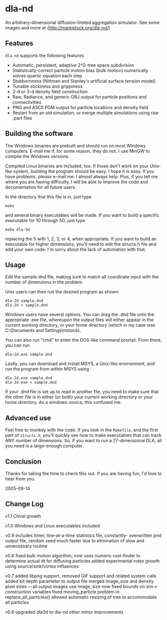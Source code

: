 # dla-nd

An arbitrary-dimensional diffusion-limited aggregation simulator.
See some images and more at (http://markjstock.org/dla-nd/)


## Features

`dla-nd` supports the following features

* Automatic, persistent, adaptive 2^D-tree space subdivision
* Statistically-correct particle motion bias (bulk motion) numerically solves quartic equation each step
* Stubbornness (Nittman and Stanley's artificial surface tension model)
* Tunable stickiness and grippiness
* 2-d or 3-d density field construction
* Raw, Radiance, and generic OBJ output for particle positions and connectivities
* PNG and ASCII PGM output for particle locations and density field
* Restart from an old simulation, or merge multiple simulations using raw .part files 


## Building the software

The Windows binaries are prebuilt and should run on most Windows 
computers. E-mail me if, for some reason, they do not. I use MinGW
to compile the Windows versions.

Compiled Linux binaries are included, too. If those don't work on 
your Unix-like system, building the program should be easy. I hope
it is easy. If you have problems, *please* e-mail me. I almost always
help. Plus, if you tell me where you are having difficulty, I will be
able to improve the code and documentation for all future users.

In the directory that this file is in, just type

    make

and several binary executables will be made. If you want to build a 
specific executable for 1D through 5D, just type

    make dla-5d

replacing the 5 with 1, 2, 3, or 4, when appropriate. If you want to
build an executable for higher dimensions, you'll need to edit the 
structs.h file and add your own code. I'm sorry about the lack of
automation with that.


## Usage

Edit the sample.dnd file, making sure to match all coordinate input with
the number of dimensions in the problem.

Unix users can then run the desired program as shown:

    dla-2d sample.dnd
    dla-2d < sample.dnd

Windows users have several options. You can drag the .dnd file onto the
appropriate .exe file, whereupon the output files will either appear in
the current working directory, or your home directory (which in my
case was C:\Documents and Settings\mstock).

You can also run "cmd" to enter the DOS-like command prompt. From there,
you can run 

    dla-2d.exe sample.dnd

Lastly, you can download and install MSYS, a Unix-like environment,
and run the program from within MSYS using

    dla-2d.exe sample.dnd
    dla-2d.exe < sample.dnd

If your .dnd file is set up to read in another file, you need to make
sure that the other file is in either (or both) your current working 
directory or your home directory. As a windows novice, this confused me.


## Advanced use

Feel free to monkey with the code. If you look in the `Makefile`, and the 
first part of `structs.h`, you'll quickly see how to make executables that
can track ANY number of dimensions. So, if you want to run a 27-dimensional
DLA, all you need is a large-enough computer.


## Conclusion

Thanks for taking the time to check this out. If you are having fun, I'd 
love to hear from you.

2005-09-14


## Change Log

v1.1	Chiral growth

v1.0	Windows and Linux executables included

v0.9    includes timer, line-at-a-time statistics file, constantly-
                overwritten pnd output file, random seed
        much faster due to elimination of slow and unnecessary routine

v0.8	fixed bulk motion algorithm; now uses numeric root-finder to
		determine actual dt for diffusing particles
	added experimental rotex growth using source/sink/vortex influences

v0.7	added libpng support, removed GIF support and related system calls
	added bit depth parameter to output file
	merged image_size and density pixel sizes---all output images use
		image_size now
	fixed bounds on sim-> construction variables
	fixed moving_particle problem in replace_all_particles()
	allowed automatic resizing of tree to accommodate all particles

v0.6	upgraded dla3d to dla-nd
	other minor improvements
